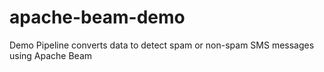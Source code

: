 # apache-beam-demo
Demo Pipeline converts data to detect spam or non-spam SMS messages using Apache Beam
